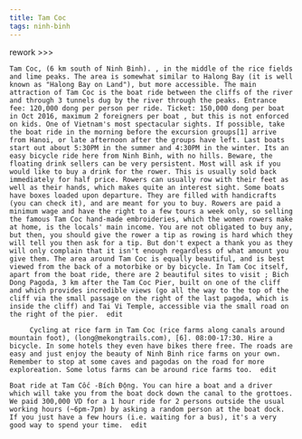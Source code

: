 ```yaml
---
title: Tam Coc
tags: ninh-binh
---
```




rework >>>

    Tam Coc, (6 km south of Ninh Binh). , in the middle of the rice fields and lime peaks. The area is somewhat similar to Halong Bay (it is well known as "Halong Bay on Land"), but more accessible. The main attraction of Tam Coc is the boat ride between the cliffs of the river and through 3 tunnels dug by the river through the peaks. Entrance fee: 120,000 dong per person per ride. Ticket: 150,000 dong per boat in Oct 2016, maximum 2 foreigners per boat , but this is not enforced on kids. One of Vietnam's most spectacular sights. If possible, take the boat ride in the morning before the excursion groups[1] arrive from Hanoi, or late afternoon after the groups have left. Last boats start out about 5:30PM in the summer and 4:30PM in the winter. Its an easy bicycle ride here from Ninh Binh, with no hills. Beware, the floating drink sellers can be very persistent. Most will ask if you would like to buy a drink for the rower. This is usually sold back immediately for half price. Rowers can usually row with their feet as well as their hands, which makes quite an interest sight. Some boats have boxes loaded upon departure. They are filled with handicrafts (you can check it), and are meant for you to buy. Rowers are paid a minimum wage and have the right to a few tours a week only, so selling the famous Tam Coc hand-made embroideries, which the women rowers make at home, is the locals' main income. You are not obligated to buy any, but then, you should give the rower a tip as rowing is hard which they will tell you then ask for a tip. But don't expect a thank you as they will only complain that it isn't enough regardless of what amount you give them. The area around Tam Coc is equally beautiful, and is best viewed from the back of a motorbike or by bicycle. In Tam Coc itself, apart from the boat ride, there are 2 beautiful sites to visit ; Bich Dong Pagoda, 3 km after the Tam Coc Pier, built on one of the cliff and which provides incredible views (go all the way to the top of the cliff via the small passage on the right of the last pagoda, which is inside the cliff) and Tai Vi Temple, accessible via the small road on the right of the pier.  edit

         Cycling at rice farm in Tam Coc (rice farms along canals around mountain foot), (long@mekongtrails.com), [6]. 08:00-17:30. Hire a bicycle. In some hotels they even have bikes there free. The roads are easy and just enjoy the beauty of Ninh Binh rice farms on your own. Remember to stop at some caves and pagodas on the road for more exploreation. Some lotus farms can be around rice farms too.  edit

    Boat ride at Tam Cốc -Bích Động. You can hire a boat and a driver which will take you from the boat dock down the canal to the grottoes. We paid 300,000 VD for a 1 hour ride for 2 persons outside the usual working hours (~6pm-7pm) by asking a random person at the boat dock. If you just have a few hours (i.e. waiting for a bus), it's a very good way to spend your time.  edit 